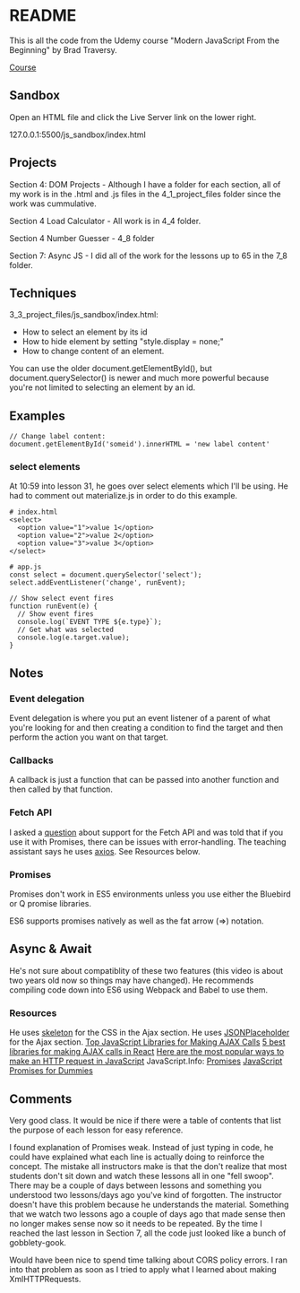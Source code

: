 # README

This is all the code from the Udemy course "Modern JavaScript From the Beginning" by Brad Traversy.

[Course](https://www.udemy.com/course/modern-javascript-from-the-beginning/learn/lecture/8757064#overview)

## Sandbox

Open an HTML file and click the Live Server link on the lower right.

127.0.0.1:5500/js_sandbox/index.html

## Projects

Section 4: DOM Projects - Although I have a folder for each section, all of my work is in the .html and .js files in the 4_1_project_files folder since the work was cummulative.

Section 4 Load Calculator - All work is in 4_4 folder.

Section 4 Number Guesser - 4_8 folder

Section 7: Async JS - I did all of the work for the lessons up to 65 in the 7_8 folder.

## Techniques

3_3_project_files/js_sandbox/index.html:

- How to select an element by its id
- How to hide element by setting "style.display = none;"
- How to change content of an element.

You can use the older document.getElementById(), but document.querySelector() is newer and much more powerful because you're not limited to selecting an element by an id.

## Examples

    // Change label content:
    document.getElementById('someid').innerHTML = 'new label content'

### select elements

At 10:59 into lesson 31, he goes over select elements which I'll be using.  He had to comment out materialize.js in order to do this example.

    # index.html
    <select>
      <option value="1">value 1</option>
      <option value="2">value 2</option>
      <option value="3">value 3</option>
    </select>

    # app.js
    const select = document.querySelector('select');
    select.addEventListener('change', runEvent);

    // Show select event fires
    function runEvent(e) {
      // Show event fires
      console.log(`EVENT TYPE ${e.type}`);
      // Get what was selected
      console.log(e.target.value);
    }

## Notes

### Event delegation

Event delegation is where you put an event listener of a parent of what you're looking for and then creating a condition to find the target and then perform the action you want on that target.

### Callbacks

A callback is just a function that can be passed into another function and then called by that function.

### Fetch API

I asked a [question](t.ly/X4wt) about support for the Fetch API and was told that if you use it with Promises, there can be issues with error-handling.  The teaching assistant says he uses [axios](https://github.com/axios/axios).  See Resources below.

### Promises

Promises don't work in ES5 environments unless you use either the Bluebird or Q promise libraries.

ES6 supports promises natively as well as the fat arrow (=>) notation.

## Async & Await

He's not sure about compatiblity of these two features (this video is about two years old now so things may have changed).  He recommends compiling code down into ES6 using Webpack and Babel to use them.


### Resources

He uses [skeleton](http://getskeleton.com/) for the CSS in the Ajax section.
He uses [JSONPlaceholder](https://jsonplaceholder.typicode.com/) for the Ajax section.
[Top JavaScript Libraries for Making AJAX Calls](https://dzone.com/articles/top-javascript-libraries-for-making-ajax-calls)
[5 best libraries for making AJAX calls in React](https://hashnode.com/post/5-best-libraries-for-making-ajax-calls-in-react-cis8x5f7k0jl7th53z68s41k1)
[Here are the most popular ways to make an HTTP request in JavaScript](https://www.freecodecamp.org/news/here-is-the-most-popular-ways-to-make-an-http-request-in-javascript-954ce8c95aaa/)
JavaScript.Info: [Promises](https://javascript.info/promise-basics)
[JavaScript Promises for Dummies](https://scotch.io/tutorials/javascript-promises-for-dummies)

## Comments

Very good class.  It would be nice if there were a table of contents that list the purpose of each lesson for easy reference.

I found explanation of Promises weak.  Instead of just typing in code, he could have explained what each line is actually doing to reinforce the concept.  The mistake all instructors make is that the don't realize that most students don't sit down and watch these lessons all in one "fell swoop".  There may be a couple of days between lessons and something you understood two lessons/days ago you've kind of forgotten.  The instructor doesn't have this problem because he understands the material.  Something that we watch two lessons ago a couple of days ago that made sense then no longer makes sense now so it needs to be repeated.  By the time I reached the last lesson in Section 7, all the code just looked like a bunch of gobblety-gook.

Would have been nice to spend time talking about CORS policy errors. I ran into that problem as soon as I tried to apply what I learned about making XmlHTTPRequests.